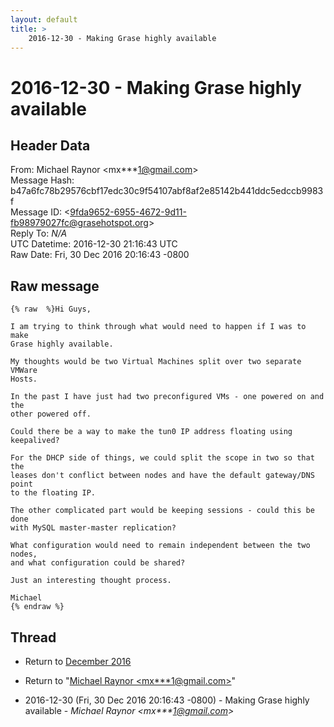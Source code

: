 ```yaml
---
layout: default
title: >
    2016-12-30 - Making Grase highly available
---
```


# 2016-12-30 - Making Grase highly available

## Header Data

From: Michael Raynor \<mx***1@gmail.com\><br>
Message Hash: b47a6fc78b29576cbf17edc30c9f54107abf8af2e85142b441ddc5edccb9983f<br>
Message ID: \<9fda9652-6955-4672-9d11-fb98979027fc@grasehotspot.org\><br>
Reply To: _N/A_<br>
UTC Datetime: 2016-12-30 21:16:43 UTC<br>
Raw Date: Fri, 30 Dec 2016 20:16:43 -0800<br>

## Raw message

```
{% raw  %}Hi Guys,

I am trying to think through what would need to happen if I was to make 
Grase highly available.

My thoughts would be two Virtual Machines split over two separate VMWare 
Hosts.

In the past I have just had two preconfigured VMs - one powered on and the 
other powered off.

Could there be a way to make the tun0 IP address floating using keepalived?

For the DHCP side of things, we could split the scope in two so that the 
leases don't conflict between nodes and have the default gateway/DNS point 
to the floating IP.

The other complicated part would be keeping sessions - could this be done 
with MySQL master-master replication?

What configuration would need to remain independent between the two nodes, 
and what configuration could be shared?

Just an interesting thought process.

Michael
{% endraw %}
```

## Thread

+ Return to [December 2016](/archive/2016/12)

+ Return to "[Michael Raynor <mx***1<span>@</span>gmail.com>](/authors/mx___1_at_gmail_com)"

+ 2016-12-30 (Fri, 30 Dec 2016 20:16:43 -0800) - Making Grase highly available - _Michael Raynor \<mx***1@gmail.com\>_

